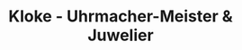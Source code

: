 ---
title: "Kloke - Uhrmacher-Meister & Juwelier"
url: /arnsberg/kloke-uhrmacher-meister-und-juwelier/
shop: Schmuck
---